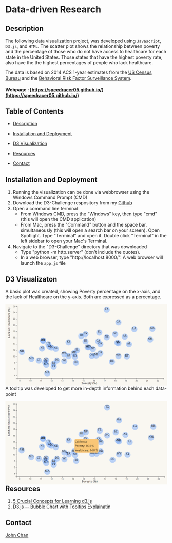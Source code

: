 # Data-driven Research

## Description
The following data visualization project, was developed using `Javascript`, `D3.js`, and `HTML`. The scatter plot shows the relationship between poverty and the percentage of those who do not have access to healthcare for each state in the United States. Those states that have the highest poverty rate, also have the the highest percentages of people who lack healthcare. 

The data is based on 2014 ACS 1-year estimates from the [US Census Bureau](https://data.census.gov/cedsci/) and the [Behavioral Risk Factor Surveillance System](https://www.cdc.gov/brfss/index.html).

#### Webpage : [https://speedracer05.github.io/](https://speedracer05.github.io/)


## Table of Contents
-   [Description](#description)
-   [Installation and Deployment](#installation-and-deployment)
-   [D3 Visualization](#d3-visualization)

-   [Resources](#resources)
-   [Contact](#contact)

## Installation and Deployment
1. Running the visualization can be done via webbrowser using the Windows Command Prompt (CMD) 
2. Download the D3-Challenge respository from my [Github](https://github.com/speedracer05/D3-Challenge)
3. Open a command line terminal
    - From Windows CMD, press the "Windows" key, then type "cmd" (this will open the CMD application)
    - From Mac, press the "Command" button and the space bar, simultaneously (this will open a search bar on your screen). Open Spotlight. Type "Terminal" and open it. Double click "Terminal" in the left sidebar to open your Mac's Terminal.
4.  Navigate to the "D3-Challenge" directory that was downloaded
    - Type "python -m http.server" (don't include the quotes).
    - In a web browser, type "http://localhost:8000/". A web browser will launch the `app.js` file

## D3 Visualizaton
A basic plot was created, showing Poverty percentage on the x-axis, and the lack of Healthcare on the y-axis. Both are expressed as a percentage.



<img align="left" src="https://github.com/speedracer05/D3-Challenge/blob/main/D3_data_journalism/images/poverty_and_healthcare_risks.png">

A tooltip was developed to get more in-depth information behind each data-point



<img align="left" src="https://github.com/speedracer05/D3-Challenge/blob/main/D3_data_journalism/images/poverty_and_healthcare_risk_tooltip.png">

## Resources
1. [5 Crucial Concepts for Learning d3.js](https://davidwalsh.name/learning-d3)
2. [D3.js -- Bubble Chart with Tooltips Explainatin](https://www.goodmarketing.club/guide/d3-js-bubble-chart-with-tooltips-w-line-by-line-code-explanations/)

## Contact
[John Chan](https://github.com/speedracer05)
